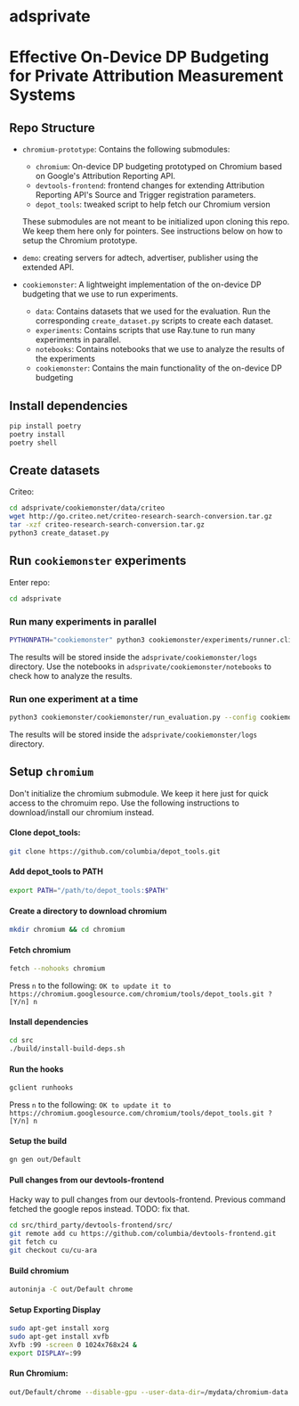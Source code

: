 # adsprivate

# Effective On-Device DP Budgeting for Private Attribution Measurement Systems

## Repo Structure

- `chromium-prototype`: Contains the following submodules:
    - `chromium`: On-device DP budgeting prototyped on Chromium based on Google's Attribution Reporting API.
    - `devtools-frontend`: frontend changes for extending Attribution Reporting API's Source and Trigger registration parameters. 
    - `depot_tools`: tweaked script to help fetch our Chromium version
    
    These submodules are not meant to be initialized upon cloning this repo. We keep them here only for pointers. See instructions below on how to setup the Chromium prototype.

- `demo`: creating servers for adtech, advertiser, publisher using the extended API. 

- `cookiemonster`: A lightweight implementation of the on-device DP budgeting that we use to run experiments.
    - `data`: Contains datasets that we used for the evaluation. Run the corresponding `create_dataset.py` scripts to create each dataset.
    - `experiments`: Contains scripts that use Ray.tune to run many experiments in parallel.
    - `notebooks`: Contains notebooks that we use to analyze the results of the experiments
     - `cookiemonster`: Contains the main functionality of the on-device  DP budgeting

## Install dependencies

```bash
pip install poetry
poetry install
poetry shell
```

## Create datasets

Criteo:
```bash
cd adsprivate/cookiemonster/data/criteo
wget http://go.criteo.net/criteo-research-search-conversion.tar.gz
tar -xzf criteo-research-search-conversion.tar.gz
python3 create_dataset.py
```

## Run `cookiemonster` experiments

Enter repo:
```bash
cd adsprivate
```

### Run many experiments in parallel
```bash
PYTHONPATH="cookiemonster" python3 cookiemonster/experiments/runner.cli.py
```

The results will be stored inside the `adsprivate/cookiemonster/logs` directory.
Use the notebooks in `adsprivate/cookiemonster/notebooks` to check how to analyze the results.

### Run one experiment at a time
```bash
python3 cookiemonster/cookiemonster/run_evaluation.py --config cookiemonster/config/config.json
```

The results will be stored inside the `adsprivate/cookiemonster/logs` directory.


## Setup `chromium`

Don't initialize the chromium submodule. We keep it here just for quick access to the chromuim repo. Use the following instructions to download/install our chromium instead.

#### Clone depot_tools:
```bash
git clone https://github.com/columbia/depot_tools.git
```

#### Add depot_tools to PATH
```bash
export PATH="/path/to/depot_tools:$PATH"
```

#### Create a directory to download chromium
```bash
mkdir chromium && cd chromium
```

#### Fetch chromium
```bash
fetch --nohooks chromium
```

Press `n` to the following:
`OK to update it to https://chromium.googlesource.com/chromium/tools/depot_tools.git ? [Y/n] n`


#### Install dependencies
```bash
cd src
./build/install-build-deps.sh
```

#### Run the hooks
```bash
gclient runhooks
```

Press `n` to the following:
`OK to update it to https://chromium.googlesource.com/chromium/tools/depot_tools.git ? [Y/n] n`

#### Setup the build
```bash
gn gen out/Default
```


#### Pull changes from our devtools-frontend 
Hacky way to pull changes from our devtools-frontend. 
Previous command fetched the google repos instead. TODO: fix that.
```bash
cd src/third_party/devtools-frontend/src/
git remote add cu https://github.com/columbia/devtools-frontend.git
git fetch cu
git checkout cu/cu-ara
```


#### Build chromium
```bash
autoninja -C out/Default chrome
```

#### Setup Exporting Display
```bash
sudo apt-get install xorg
sudo apt-get install xvfb
Xvfb :99 -screen 0 1024x768x24 &
export DISPLAY=:99
```


#### Run Chromium:
``` bash
out/Default/chrome --disable-gpu --user-data-dir=/mydata/chromium-data --remote-debugging-port=8888 --flag-switches-begin --disable-field-trial-config  --start-maximized --enable-privacy-sandbox-ads-apis --privacy-sandbox-enrollment-overrides=http://arapi-adtech.localhost:8085 --show-overdraw-feedback --flag-switches-end --restore-last-session  http://arapi-publisher.localhost:8087/
```

